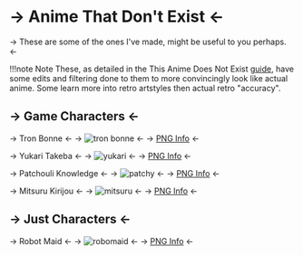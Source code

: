# -> Anime That Don't Exist <-

-> These are some of the ones I've made, might be useful to you perhaps. <-

!!!note Note
	These, as detailed in the This Anime Does Not Exist [guide](https://rentry.org/animedoesnotexist), have some edits and filtering done to them to more convincingly look like actual anime. Some learn more into retro artstyles then actual retro "accuracy".

## -> Game Characters <-

-> Tron Bonne <-
-> ![tron bonne](https://files.catbox.moe/5p4zhz.png) <-
-> [PNG Info](https://files.catbox.moe/q570iv.png) <-

-> Yukari Takeba <-
-> ![yukari](https://files.catbox.moe/qa34aw.png) <-
-> [PNG Info](https://files.catbox.moe/f68fnu.png) <-

-> Patchouli Knowledge <-
-> ![patchy](https://files.catbox.moe/yktbob.png) <-
-> [PNG Info](https://files.catbox.moe/jorazk.png) <-

-> Mitsuru Kirijou <-
-> ![mitsuru](https://files.catbox.moe/zk6x0y.png) <-
-> [PNG Info](https://files.catbox.moe/rt0flj.png) <-

## -> Just Characters <-

-> Robot Maid <-
-> ![robomaid](https://files.catbox.moe/zd8xsh.png) <-
-> [PNG Info](https://files.catbox.moe/l545z6.png) <-
